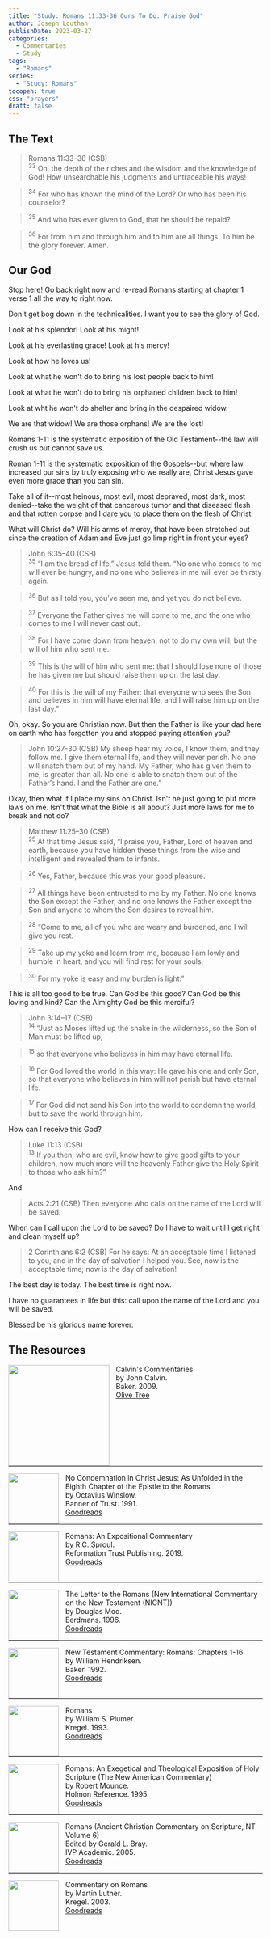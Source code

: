```yaml
---
title: "Study: Romans 11:33-36 Ours To Do: Praise God"
author: Joseph Louthan
publishDate: 2023-03-27
categories:
  - Commentaries
  - Study
tags:
  - "Romans"
series:
  - "Study: Romans"
tocopen: true
css: "prayers"
draft: false
---
```

## The Text

>Romans 11:33–36 (CSB)  
><sup>33</sup> Oh, the depth of the riches and the wisdom and the knowledge of God! How unsearchable his judgments and untraceable his ways! 

><sup>34</sup> For who has known the mind of the Lord? Or who has been his counselor? 

><sup>35</sup> And who has ever given to God, that he should be repaid? 

><sup>36</sup> For from him and through him and to him are all things. To him be the glory forever. Amen.

## Our God

Stop here! Go back right now and re-read Romans starting at chapter 1 verse 1 all the way to right now.

Don't get bog down in the technicalities. I want you to see the glory of God.

Look at his splendor! Look at his might!

Look at his everlasting grace! Look at his mercy!

Look at how he loves us! 

Look at what he won't do to bring his lost people back to him!

Look at what he won't do to bring his orphaned children back to him!

Look at wht he won't do shelter and bring in the despaired widow.

We are that widow! We are those orphans! We are the lost!

Romans 1-11 is the systematic exposition of the Old Testament--the law will crush us but cannot save us.

Roman 1-11 is the systematic exposition of the Gospels--but where law increased our sins by truly exposing who we really are, Christ Jesus gave even more grace than you can sin.

Take all of it--most heinous, most evil, most depraved, most dark, most denied--take the weight of that cancerous tumor and that diseased flesh and that rotten corpse and I dare you to place them on the flesh of Christ.

What will Christ do? Will his arms of mercy, that have been stretched out since the creation of Adam and Eve just go limp right in front your eyes?

>John 6:35–40 (CSB)  
><sup>35</sup> “I am the bread of life,” Jesus told them. “No one who comes to me will ever be hungry, and no one who believes in me will ever be thirsty again. 

><sup>36</sup> But as I told you, you’ve seen me, and yet you do not believe. 

><sup>37</sup> Everyone the Father gives me will come to me, and the one who comes to me I will never cast out. 

><sup>38</sup> For I have come down from heaven, not to do my own will, but the will of him who sent me. 

><sup>39</sup> This is the will of him who sent me: that I should lose none of those he has given me but should raise them up on the last day. 

><sup>40</sup> For this is the will of my Father: that everyone who sees the Son and believes in him will have eternal life, and I will raise him up on the last day.”

Oh, okay. So you are Christian now. But then the Father is like your dad here on earth who has forgotten you and stopped paying attention you?

>John 10:27-30 (CSB) My sheep hear my voice, I know them, and they follow me. I give them eternal life, and they will never perish. No one will snatch them out of my hand. My Father, who has given them to me, is greater than all. No one is able to snatch them out of the Father’s hand. I and the Father are one.”

Okay, then what if I place my sins on Christ. Isn't he just going to put more laws on me. Isn't that what the Bible is all about? Just more laws for me to break and not do?

>Matthew 11:25–30 (CSB)  
><sup>25</sup> At that time Jesus said, “I praise you, Father, Lord of heaven and earth, because you have hidden these things from the wise and intelligent and revealed them to infants. 

><sup>26</sup> Yes, Father, because this was your good pleasure. 

><sup>27</sup> All things have been entrusted to me by my Father. No one knows the Son except the Father, and no one knows the Father except the Son and anyone to whom the Son desires to reveal him. 

><sup>28</sup> “Come to me, all of you who are weary and burdened, and I will give you rest. 

><sup>29</sup> Take up my yoke and learn from me, because I am lowly and humble in heart, and you will find rest for your souls. 

><sup>30</sup> For my yoke is easy and my burden is light.”

This is all too good to be true. Can God be this good? Can God be this loving and kind? Can the Almighty God be this merciful?

>John 3:14–17 (CSB)  
><sup>14</sup> “Just as Moses lifted up the snake in the wilderness, so the Son of Man must be lifted up, 

><sup>15</sup> so that everyone who believes in him may have eternal life. 

><sup>16</sup> For God loved the world in this way: He gave his one and only Son, so that everyone who believes in him will not perish but have eternal life. 

><sup>17</sup> For God did not send his Son into the world to condemn the world, but to save the world through him.

How can I receive this God?

>Luke 11:13 (CSB)  
><sup>13</sup> If you then, who are evil, know how to give good gifts to your children, how much more will the heavenly Father give the Holy Spirit to those who ask him?”

And

>Acts 2:21 (CSB) Then everyone who calls on the name of the Lord will be saved.

When can I call upon the Lord to be saved? Do I have to wait until I get right and clean myself up?

>2 Corinthians 6:2 (CSB) For he says: At an acceptable time I listened to you, and in the day of salvation I helped you. See, now is the acceptable time; now is the day of salvation!

The best day is today. The best time is right now.

I have no guarantees in life but this: call upon the name of the Lord and you will be saved.

Blessed be his glorious name forever.

## The Resources

<p style="clear:both;">

<img src="/images/resources/commentary-calvin-set.png" align="left" width="200" style="padding-right: 10px" />Calvin's Commentaries.  
by John Calvin.  
Baker. 2009.  
[Olive Tree](https://www.olivetree.com/store/product.php?productid=17517)

<p style="clear:both;">

---

<img src="/images/resources/book-no-condemnation-winslow.jpg" align="left" width="100" style="padding-right: 10px" />No Condemnation in Christ Jesus: As Unfolded in the Eighth Chapter of the Epistle to the Romans  
by Octavius Winslow.  
Banner of Trust. 1991.  
[Goodreads](https://www.goodreads.com/book/show/4011534-no-condemnation-in-christ-jesus?ac=1&from_search=true&qid=K1waoHAVw7&rank=1)

<p style="clear:both;">

---

<img src="/images/resources/commentary-romans-sproul.jpg" align="left" width="100" style="padding-right: 10px" />Romans: An Expositional Commentary  
by R.C. Sproul.  
Reformation Trust Publishing. 2019.  
[Goodreads](https://www.goodreads.com/book/show/6468546-romans?ac=1&from_search=true&qid=xl3x8afdFN&rank=2)

<p style="clear:both;">

---

<img src="/images/resources/commentary-romans-moo.jpg" align="left" width="100" style="padding-right: 10px" />The Letter to the Romans (New International Commentary on the New Testament (NICNT))  
by Douglas Moo.    
Eerdmans. 1996.  
[Goodreads](https://www.goodreads.com/book/show/48640436-the-letter-to-the-romans-new-international-commentary-on-the-new-testam?ac=1&from_search=true&qid=K0oRkdrYXP&rank=1)

<p style="clear:both;">

---

<img src="/images/resources/commentary-romans-hendricksen.webp" align="left" width="100" style="padding-right: 10px" />New Testament Commentary: Romans: Chapters 1-16  
by William Hendriksen.  
Baker. 1992.  
[Goodreads](https://www.goodreads.com/book/show/6033721-romans?ac=1&from_search=true&qid=VSDDrJALl9&rank=1)

<p style="clear:both;">

---

<img src="/images/resources/commentary-romans-plumer.jpeg" align="left" width="100" style="padding-right: 10px" />Romans  
by William S. Plumer.  
Kregel. 1993.  
[Goodreads](https://www.goodreads.com/book/show/3189435-commentary-on-romans?ac=1&from_search=true&qid=pinspEBLVG&rank=1)

<p style="clear:both;">

---

<img src="/images/resources/commentary-romans-mounce.jpg" align="left" width="100" style="padding-right: 10px" />Romans: An Exegetical and Theological Exposition of Holy Scripture (The New American Commentary)  
by Robert Mounce.  
Holmon Reference. 1995.  
[Goodreads](https://www.goodreads.com/book/show/1652633.Romans?ac=1&from_search=true&qid=t43icJXUYR&rank=2)

<p style="clear:both;">

---

<img src="/images/resources/commentary-romans-bray.webp" align="left" width="100" style="padding-right: 10px" />Romans (Ancient Christian Commentary on Scripture, NT Volume 6)  
Edited by Gerald L. Bray.  
IVP Academic. 2005.  
[Goodreads](https://www.goodreads.com/book/show/32922759-romans?ac=1&from_search=true&qid=O8EDAlniS5&rank=1)

<p style="clear:both;">

---

<img src="/images/resources/commentary-romans-luther.webp" align="left" width="100" style="padding-right: 10px" />Commentary on Romans  
by Martin Luther.  
Kregel. 2003.  
[Goodreads](https://www.goodreads.com/book/show/1635020.Commentary_on_Romans?ac=1&from_search=true&qid=aIXX1icyNY&rank=5)

<p style="clear:both;">
